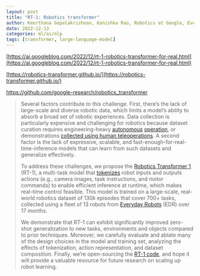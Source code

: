 ```yaml
---
layout: post
title: "RT-1: Robotics transformer"
author: Keerthana Gopalakrishnan, Kanishka Rao, Robotics at Google, Everyday Robots
date: 2022-12-13
categories: ml/ai/nlp
tags: [transformer, large-language-model]
---
```


[https://ai.googleblog.com/2022/12/rt-1-robotics-transformer-for-real.html](https://ai.googleblog.com/2022/12/rt-1-robotics-transformer-for-real.html)

[https://robotics-transformer.github.io/](https://robotics-transformer.github.io/)

https://github.com/google-research/robotics_transformer

> Several factors contribute to this challenge. First, there’s the lack of large-scale and diverse robotic data, which limits a model’s ability to absorb a broad set of robotic experiences. Data collection is particularly expensive and challenging for robotics because dataset curation requires engineering-heavy [autonomous](https://karolhausman.github.io/mt-opt/) [operation](https://www.deepmind.com/blog/stacking-our-way-to-more-general-robots), or demonstrations [collected using human teleoperations](https://sites.google.com/corp/view/bc-z/home). A second factor is the lack of expressive, scalable, and fast-enough-for-real-time-inference models that can learn from such datasets and generalize effectively.
>
> To address these challenges, we propose the [Robotics Transformer 1](http://robotics-transformer.github.io/assets/rt1.pdf) (RT-1), a multi-task model that [tokenizes](https://en.wikipedia.org/wiki/Lexical_analysis#Tokenization) robot inputs and outputs actions (e.g., camera images, task instructions, and motor commands) to enable efficient inference at runtime, which makes real-time control feasible. This model is trained on a large-scale, real-world robotics dataset of 130k episodes that cover 700+ tasks, collected using a fleet of 13 robots from [Everyday Robots](https://everydayrobots.com/) (EDR) over 17 months. 
> 
> We demonstrate that RT-1 can exhibit significantly improved zero-shot generalization to new tasks, environments and objects compared to prior techniques. Moreover, we carefully evaluate and ablate many of the design choices in the model and training set, analyzing the effects of tokenization, action representation, and dataset composition. Finally, we’re open-sourcing the [RT-1 code](http://github.com/google-research/robotics_transformer), and hope it will provide a valuable resource for future research on scaling up robot learning.

